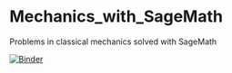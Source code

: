 # Mechanics_with_SageMath

Problems in classical mechanics solved with SageMath


[![Binder](https://mybinder.org/badge_logo.svg)](https://mybinder.org/v2/gh/marcinofulus/Mechanics_with_SageMath/master?filepath=index.html)
